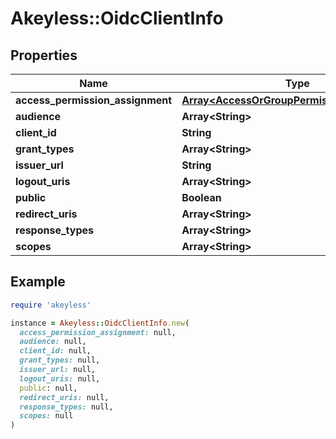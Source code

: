 # Akeyless::OidcClientInfo

## Properties

| Name | Type | Description | Notes |
| ---- | ---- | ----------- | ----- |
| **access_permission_assignment** | [**Array&lt;AccessOrGroupPermissionAssignment&gt;**](AccessOrGroupPermissionAssignment.md) |  | [optional] |
| **audience** | **Array&lt;String&gt;** |  | [optional] |
| **client_id** | **String** |  | [optional] |
| **grant_types** | **Array&lt;String&gt;** |  | [optional] |
| **issuer_url** | **String** |  | [optional] |
| **logout_uris** | **Array&lt;String&gt;** |  | [optional] |
| **public** | **Boolean** |  | [optional] |
| **redirect_uris** | **Array&lt;String&gt;** |  | [optional] |
| **response_types** | **Array&lt;String&gt;** |  | [optional] |
| **scopes** | **Array&lt;String&gt;** |  | [optional] |

## Example

```ruby
require 'akeyless'

instance = Akeyless::OidcClientInfo.new(
  access_permission_assignment: null,
  audience: null,
  client_id: null,
  grant_types: null,
  issuer_url: null,
  logout_uris: null,
  public: null,
  redirect_uris: null,
  response_types: null,
  scopes: null
)
```


